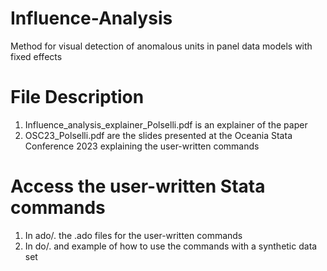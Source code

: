 # Influence-Analysis
Method for visual detection of anomalous units in panel data models with fixed effects

# File Description

  1. Influence_analysis_explainer_Polselli.pdf is an explainer of the paper
  2. OSC23_Polselli.pdf are the slides presented at the Oceania Stata Conference 2023 explaining the user-written commands
  
# Access the user-written Stata commands
  1. In ado/. the .ado files for the user-written commands
  2. In do/. and example of how to use the commands with a synthetic data set
